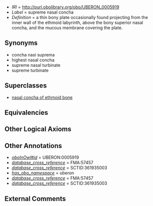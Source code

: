  * *IRI* = http://purl.obolibrary.org/obo/UBERON_0005919
 * *Label* = supreme nasal concha
 * *Definition* = a thin bony plate occasionally found projecting from the inner wall of the ethmoid labyrinth, above the bony superior nasal concha, and the mucous membrane covering the plate.

## Synonyms

 * concha nasi suprema
 * highest nasal concha
 * supreme nasal turbinate
 * supreme turbinate

## Superclasses

 * [nasal concha of ethmoid bone](../../UBERON/73/UBERON_0003973.md)

## Equivalencies


## Other Logical Axioms


## Other Annotations

 * *[oboInOwl#id](../../id/oboInOwl#id.md)* = UBERON:0005919
 * *[database_cross_reference](../../ef/oboInOwl#hasDbXref.md)* = FMA:57457
 * *[database_cross_reference](../../ef/oboInOwl#hasDbXref.md)* = SCTID:361935003
 * *[has_obo_namespace](../../ce/oboInOwl#hasOBONamespace.md)* = uberon
 * *[database_cross_reference](../../ef/oboInOwl#hasDbXref.md)* = FMA:57457
 * *[database_cross_reference](../../ef/oboInOwl#hasDbXref.md)* = SCTID:361935003

## External Comments

